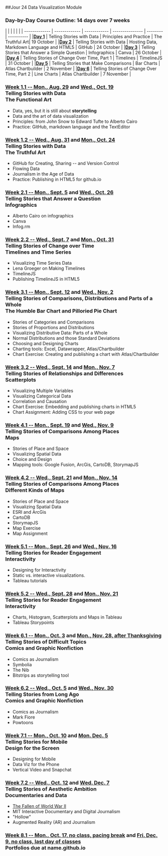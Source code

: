 ##Jour 24 Data Visualization Module

### Day-by-Day Course Outline: 14 days over 7 weeks

| | | |  |  | 
| ------------- | ------------- | ------------ | --------------- | -------- | ---------- |
|[**Day 1**](WeeklySchedule/week01-01.md)  | Telling Stories with Data | Principles and Practice | The Truthful Art| 19 October |
|[**Day 2**](WeeklySchedule/week01-02.md)  | Telling Stories with Data | Hosting Data, Markdown Language and HTML5 | GitHub | 24 October |
|[**Day 3**](WeeklySchedule/week02-01.md)  | Telling Stories that Answer a Simple Question | Infographics | Canva | 26 October |
|[**Day 4**](WeeklySchedule/week02-02.md)  | Telling Stories of Change Over Time, Part 1 | Timelines | TimelineJS | 31 October |
|[**Day 5**](WeeklySchedule/week03-01.md)  | Telling Stories that Make Comparisons | Bar Charts | Atlas Chartbuilder | 2 November |
|[**Day 6**](WeeklySchedule/week03-02.md)  | Telling Stories of Change Over Time, Part 2 | Line Charts | Atlas Chartbuilder | 7 November |

### [Week 1.1 -- Mon., Aug. 29](WeeklySchedule/week01-01.md) and [Wed., Oct. 19](WeeklySchedule/week01-01.md)<br/>Telling Stories with Data <br/>The Functional Art
- Data, yes, but it is still about **storytelling**
- Data and the art of data visualization
- Principles: from John Snow to Edward Tufte to Alberto Cairo
- Practice: GitHub, markdown language and the TextEditor

### [Week 1.2 -- Wed., Aug. 31](WeeklySchedule/week01-02.md) and [Mon., Oct. 24](WeeklySchedule/week01-02.md)<br/>Telling Stories with Data <br/> The Truthful Art

- GitHub for Creating, Sharing -- and Version Control
- Flowing Data
- Journalism in the Age of Data
- Practice: Publishing in HTML5 for github.io

### [Week 2.1 -- Mon., Sept. 5](WeeklySchedule/week02-01.md) and [Wed., Oct. 26](WeeklySchedule/week02-01.md)<br/>Telling Stories that Answer a Question<br/>Infographics

- Alberto Cairo on infographics
- Canva
- Infog.rm

### [Week 2.2 -- Wed., Sept. 7](WeeklySchedule/week02-02.md) and [Mon., Oct. 31](WeeklySchedule/week02-02.md)<br/>Telling Stories of Change over Time <br/> Timelines and Time Series

- Visualizing Time Series Data
- Lena Groeger on Making Timelines
- TimelineJS
- Publishing TimelineJS in HTML5

### [Week 3.1 -- Mon., Sept. 12](WeeklySchedule/week03-01.md) and [Wed., Nov. 2](WeeklySchedule/week03-01.md)<br/>Telling Stories of Comparisons, Distributions and Parts of a Whole <br/> The Humble Bar Chart and Pilloried Pie Chart
- Stories of Categories and Comparisons
- Stories of Proportions and Distributions
- Visualizing Distributive Data: Parts of a Whole
- Normal Distributions and those Standard Deviations
- Choosing and Designing Charts
- Charting tools: Excel, Datawrapper, Atlas/Chartbuilder
- Chart Exercise: Creating and publishing a chart with Atlas/Chartbuilder

### [Week 3.2 -- Wed., Sept. 14](WeeklySchedule/week03-02.md) and [Mon., Nov. 7](WeeklySchedule/week03-02.md)<br/>Telling Stories of Relationships and Differences <br/> Scatterplots
- Visualizing Multiple Variables
- Visualizing Categorical Data
- Correlation and Causation
- Chart Exercise: Embedding and publishing charts in HTML5
- Chart Assignment: Adding CSS to your web page

### [Week 4.1 -- Mon., Sept. 19](WeeklySchedule/week04-01.md) and [Wed., Nov. 9](WeeklySchedule/week04-01.md)<br/>Telling Stories of Comparisons Among Places <br/>Maps
- Stories of Place and Space
- Visualizing Spatial Data
- Choice and Design
- Mapping tools: Google Fusion, ArcGis, CartoDB, StorymapJS

### [Week 4.2 -- Wed., Sept. 21](WeeklySchedule/week04-02.md) and [Mon., Nov. 14](WeeklySchedule/week04-02.md)<br/>Telling Stories of Comparisons Among Places <br/>Different Kinds of Maps
- Stories of Place and Space
- Visualizing Spatial Data
- ESRI and ArcGis
- CartoDB
- StorymapJS
- Map Exercise
- Map Assignment

### [Week 5.1 -- Mon., Sept. 26](WeeklySchedule/week05-01.md) and [Wed., Nov. 16](WeeklySchedule/week05-01.md)<br/>Telling Stories for Reader Engagement <br/>Interactivity
- Designing for Interactivity
- Static vs. interactive visualizations.
- Tableau tutorials

### [Week 5.2 -- Wed., Sept. 28](WeeklySchedule/week05-02.md) and [Mon., Nov. 21](WeeklySchedule/week05-02.md)<br/>Telling Stories for Reader Engagement <br/> Interactivity
- Charts, Histogram, Scatterplots and Maps in Tableau
- Tableau Storypoints


### [Week 6.1 -- Mon., Oct. 3](WeeklySchedule/week06-01.md) and [Mon., Nov. 28, after Thanksgiving](WeeklySchedule/week06-01.md)<br/>Telling Stories of Difficult Topics <br/> Comics and Graphic Nonfiction
- Comics as Journalism
- Symbolia
- The Nib
- Bitstrips as storytelling tool

### [Week 6.2 -- Wed., Oct. 5](WeeklySchedule/week06-02.md) and [Wed., Nov. 30](WeeklySchedule/week06-02.md)<br/>Telling Stories from Long Ago <br/> Comics and Graphic Nonfiction
- Comics as Journalism
- Mark Fiore
- Powtoons

### [Week 7.1 -- Mon., Oct. 10](WeeklySchedule/week07-01.md) and [Mon. Dec. 5](WeeklySchedule/week07-01.md)<br/>Telling Stories for Mobile <br/> Design for the Screen
- Designing for Mobile
- Data Viz for the Phone
- Vertical Video and Snapchat

### [Week 7.2 -- Wed., Oct. 12](WeeklySchedule/week07-02.md) and [Wed. Dec. 7](WeeklySchedule/week07-02.md)<br/>Telling Stories of Aesthetic Ambition <br/> Documentaries and Data
- [The Fallen of World War II](http://www.fallen.io/ww2/)
- MIT Interactive Documentary and Digital Journalism
- "Hollow"
- Augmented Reality (AR) and Journalism

### [Week 8.1 -- Mon., Oct. 17, no class, pacing break](WeeklySchedule/week08-01.md) and [Fri. Dec. 9, no class, last day of classes](WeeklySchedule/week08-01.md)<br/>Portfolios due at name.github.io


